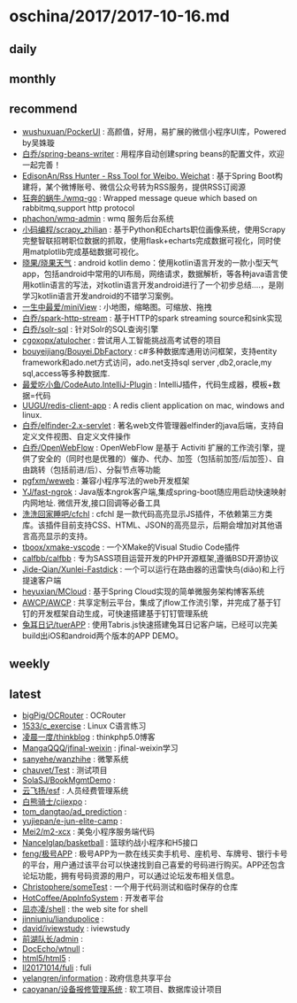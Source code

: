 # oschina/2017/2017-10-16.md



## daily



## monthly



## recommend

- [wushuxuan/PockerUI](http://git.oschina.net/wushuxuan/PockerUI) : 高颜值，好用，易扩展的微信小程序UI库，Powered by吴姝璇
- [白乔/spring-beans-writer](http://git.oschina.net/bluejoe/spring-beans-writer) : 用程序自动创建spring beans的配置文件，欢迎一起完善！
- [EdisonAn/Rss Hunter - Rss Tool for Weibo. Weichat](http://git.oschina.net/accacc/rsshunter) : 基于Spring Boot构建将，某个微博账号、微信公众号转为RSS服务，提供RSS订阅源
- [狂奔的蜗牛./wmq-go](http://git.oschina.net/snail/wmq-go) : Wrapped message queue which based on rabbitmq,support http protocol
- [phachon/wmq-admin](http://git.oschina.net/phachon/wmq-admin) : wmq 服务后台系统
- [小码编程/scrapy_zhilian](http://git.oschina.net/ismallcode/scrapy_zhilian) : 基于Python和Echarts职位画像系统，使用Scrapy完整智联招聘职位数据的抓取，使用flask+echarts完成数据可视化，同时使用matplotlib完成基础数据可视化。
- [晓果/晓果天气](http://git.oschina.net/huangxiaoguo/XiaoGuoTianQi) : android kotlin demo：使用kotlin语言开发的一款小型天气app，包括android中常用的UI布局，网络请求，数据解析，等各种java语言使用kotlin语言的写法，对kotlin语言开发android进行了一个初步总结....，是刚学习kotlin语言开发android的不错学习案例。
- [一生中最爱/miniView](http://git.oschina.net/dong_admin/miniView) : 小地图，缩略图。可缩放、拖拽
- [白乔/spark-http-stream](http://git.oschina.net/bluejoe/spark-http-stream) : 基于HTTP的spark streaming source和sink实现
- [白乔/solr-sql](http://git.oschina.net/bluejoe/solr-sql) : 针对Solr的SQL查询引擎
- [cgoxopx/atulocher](http://git.oschina.net/cgoxopx/atulocher) : 尝试用人工智能挑战高考试卷的项目
- [bouyeijiang/Bouyei.DbFactory](http://git.oschina.net/bouyeijiang/dbproviderfactory) : c#多种数据库通用访问框架，支持entity framework和ado.net方式访问，ado.net支持sql server ,db2,oracle,my sql,access等多种数据库.
- [最爱吃小鱼/CodeAuto.IntelliJ-Plugin](http://git.oschina.net/poet/CodeAuto.IntelliJ-Plugin) : IntelliJ插件，代码生成器，模板+数据=代码
- [UUGU/redis-client-app](http://git.oschina.net/uugu/redis-client-app) : A redis client application on mac, windows and linux.
- [白乔/elfinder-2.x-servlet](http://git.oschina.net/bluejoe/elfinder-2.x-servlet) : 著名web文件管理器elfinder的java后端，支持自定义文件视图、自定义文件操作
- [白乔/OpenWebFlow](http://git.oschina.net/bluejoe/openwebflow) : OpenWebFlow 是基于 Activiti 扩展的工作流引擎，提供了安全的（同时也是优雅的）催办、代办、加签（包括前加签/后加签）、自由跳转（包括前进/后）、分裂节点等功能
- [pgfxm/weweb](http://git.oschina.net/wdfe/weweb) : 兼容小程序写法的web开发框架
- [YJ/fast-ngrok](http://git.oschina.net/YJc/fast-ngrok) : Java版本ngrok客户端,集成spring-boot随应用启动快速映射内网地址. 微信开发,接口回调等必备工具
- [洗洗回家睡吧/cfchl](http://git.oschina.net/codfarmer/CHL) : cfchl 是一款代码高亮显示JS插件，不依赖第三方类库。该插件目前支持CSS、HTML、JSON的高亮显示，后期会增加对其他语言高亮显示的支持。
- [tboox/xmake-vscode](http://git.oschina.net/tboox/xmake-vscode) : 一个XMake的Visual Studio Code插件
- [calfbb/calfbb](http://git.oschina.net/calfbb/calfbb1.0) : 专为SASS项目运营开发的PHP开源框架,遵循BSD开源协议
- [Jide-Qian/Xunlei-Fastdick](http://git.oschina.net/qianjide87/Xunlei-Fastdick) : 一个可以运行在路由器的迅雷快鸟(diǎo)和上行提速客户端
- [heyuxian/MCloud](http://git.oschina.net/black-c/mcloud) : 基于Spring Cloud实现的简单微服务架构博客系统
- [AWCP/AWCP](http://git.oschina.net/harvey_danny/AWCP) : 共享定制云平台，集成了jflow工作流引擎，并完成了基于钉钉的开发框架自动生成，可快速搭建基于钉钉管理系统
- [兔耳日记/tuerAPP](http://git.oschina.net/terj/tuerAPP) : 使用Tabris.js快速搭建兔耳日记客户端，已经可以完美build出iOS和android两个版本的APP DEMO。


## weekly



## latest

- [bigPig/OCRouter](http://git.oschina.net/bigPig/OCRouter) : OCRouter
- [1533/c_exercise](http://git.oschina.net/1533/c_exercise) : Linux C语言练习
- [凌晨一度/thinkblog](http://git.oschina.net/zhangpengbo/thinkblog) : thinkphp5.0博客
- [MangaQQQ/jfinal-weixin](http://git.oschina.net/MangaQQQ/jfinal-weixin) : jfinal-weixin学习
- [sanyehe/wanzhihe](http://git.oschina.net/sanyehe/wanzhihe) : 微擎系统
- [chauvet/Test](http://git.oschina.net/chauvetxiang/Test) : 测试项目
- [SolaSJ/BookMgmtDemo](http://git.oschina.net/SolaSJ/BookMgmtDemo) : 
- [云飞扬/esf](http://git.oschina.net/yhdl/esf) : 人员经费管理系统
- [白熊骑士/ciiexpo](http://git.oschina.net/silver_47/ciiexpo) : 
- [tom_dangtao/ad_prediction](http://git.oschina.net/cmclient/ad_prediction) : 
- [yujiepan/e-jun-elite-camp](http://git.oschina.net/yujiepan/e-jun-elite-camp) : 
- [Mei2/m2-xcx](http://git.oschina.net/mei2/m2-xcx) : 美兔小程序服务端代码
- [Nancelglap/basketball](http://git.oschina.net/nancelglap/basketball) : 篮球约战小程序和H5接口
- [feng/极号APP](http://git.oschina.net/dongqiangfeng/Jihao) : 极号APP为一款在线买卖手机号、座机号、车牌号、银行卡号的平台，用户通过该平台可以快速找到自己喜爱的号码进行购买。APP还包含论坛功能，拥有号码资源的用户，可以通过论坛发布相关信息。
- [Christophere/someTest](http://git.oschina.net/christophere/someTest) : 一个用于代码测试和临时保存的仓库
- [HotCoffee/AppInfoSystem](http://git.oschina.net/hotcoffee/AppInfoSystem) : 开发者平台
- [凨亦凌/shell](http://git.oschina.net/springxiege/shell) : the web site for shell
- [jinniuniu/liandupolice](http://git.oschina.net/jinniuniu/liandupolice) : 
- [david/iviewstudy](http://git.oschina.net/zhangshibin1987/iviewstudy) : iviewstudy
- [前湖队长/admin](http://git.oschina.net/qianhuduizhang/j-admin) : 
- [DocEcho/wtnull](http://git.oschina.net/igeeker/wtnull) : 
- [html5/html5](http://git.oschina.net/html5/html5) : 
- [ll20171014/fuli](http://git.oschina.net/ll20171014/fuli) : fuli
- [yelangren/information](http://git.oschina.net/yelangren/information) : 政府信息共享平台
- [caoyanan/设备报修管理系统](http://git.oschina.net/caoyanan/contract) : 软工项目、数据库设计项目